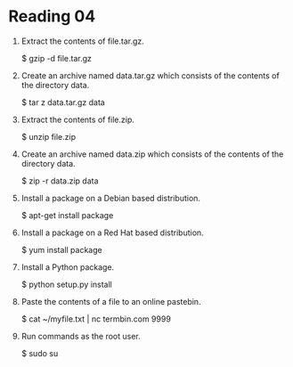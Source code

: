 Reading 04
==========

1) Extract the contents of file.tar.gz.

	$ gzip -d file.tar.gz
	
2) Create an archive named data.tar.gz which consists of the contents of the directory data.

	$ tar z data.tar.gz data

3) Extract the contents of file.zip.

	$ unzip file.zip

4) Create an archive named data.zip which consists of the contents of the directory data.

	$ zip -r data.zip data

5) Install a package on a Debian based distribution.

	$ apt-get install package

6) Install a package on a Red Hat based distribution.

	$ yum install package

7) Install a Python package.

	$ python setup.py install

8) Paste the contents of a file to an online pastebin.

	$ cat ~/myfile.txt | nc termbin.com 9999

9) Run commands as the root user.

	$ sudo su
